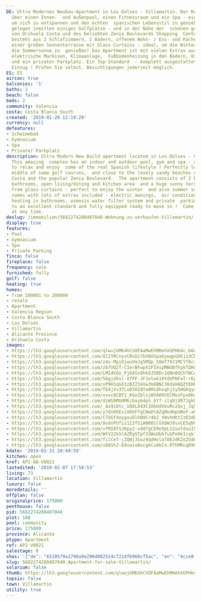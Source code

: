 ```yaml
---
DE: Ultra Modernes Neubau-Apartment in Los Dolses - Villamartin. Der Komplex verfügt
  über einen Innen-  und Außenpool, einen Fitnessraum und ein Spa - ein idealer Ort,
  um sich zu entspannen und den echten  spanischen Lebensstil zu genießen ! Perfekt
  gelegen inmitten einiger Golfplätze - und in der Nähe der  schönen goldgelben Sandstrände
  von Orihuela Costa und des beliebten Zenia Boulevards Shopping  Centers. Die Wohnung
  besteht aus 2 Schlafzimmern, 2 Bädern, offenem Wohn- / Ess- und Küchenbereich  und
  einer großen Sonnenterrasse mit Glass Curtains - ideal, um die Winter- und auch
  die Sommersonne zu  genießen! Das Apartment ist mit vielen Extras ausgestattet -
  elektrische Markisen, Klimaanlage,  Fußbodenheizung in den Bädern, Osmose-Wasserfiltersystem
  und ein privater Parkplatz. Ein Top-Standard  - komplett ausgestattet - fertig zum
  Einzug ! Prüfen Sie selbst. Besichtigungen jederzeit möglich.
ES: ES
aircon: true
balconies: '1'
baths: 2
beach: false
beds: 2
community: Valencia
costa: Costa Blanca South
created: '2019-01-20 12:19:29'
currency: null
defeatures:
- Schwimmbad
- Gymnasium
- Spa
- Privater Parkplatz
description: Ultra Modern New Build apartment located in Los Dolses - Villamartin.
  This amazing  complex has an indoor and outdoor pool, gym and spa - an ideal place
  to relax and enjoy  some of the real Spanish lifestyle ! Perfectly located in the
  middle of some golf courses,  and close to the lovely sandy beaches of Orihuela
  Costa and the popular Zenia Boulevard.  The apartment consists of 2 bedrooms, 2
  bathrooms, open living/dining and kitchen area  and a huge sunny terrace which benefits
  from glass curtains - perfect to enjoy the winter  and also summer sun! The apartment
  comes with lots of extras included - electric awnings,  air conditioning, underfloor
  heating in bathrooms, osmosis water filter system and private  parking. Furnished
  to an excellent standard and fully equipped ready to move in !  Come and see. Viewings
  at any time.
deslug: /immobilien/5682274280407040-Wohnung-zu-verkaufen-Villamartin/
display: true
features:
- Pool
- Gymnasium
- Spa
- Private Parking
finca: false
fireplace: false
frequency: sale
furnished: fully
golf: false
heating: true
homes:
- from 100001 to 200000
- resale
- Apartment
- Valencia Region
- Costa Blanca South
- Los Dolses
- Villamartin
- Alicante Province
- Orihuela Costa
images:
- https://lh3.googleusercontent.com/qlwujGMK4hCVOFAaMwEhMHehXGPHkdc_b6u2X8994xwuLxI7oRAIKXqUeNHK-pf4ZESe8IsDGun99S3Utxb80g=w640-rj-e30-l100
- https://lh3.googleusercontent.com/QlIYRCnyvCRxUz7bhBUSpaOywqpG6Kjz3CNAKpW-QKQu9osjYf5di1QJQ5En0DEsHN8JaVg5d5hgPRfvF-6b=w640-rj-e30-l100
- https://lh3.googleusercontent.com/z4x-MpiOjwuVmJg5MQp_50mT79J1MCYf8csGdW0fN6xMvztYNNtNF0Za3eUnrfSCORPdh-T3xs_eMD2y3ZGj=w640-rj-e30-l100
- https://lh3.googleusercontent.com/zb7VQ2T-CIerBFwpX1F5XspMWUBfFpkTQH5tBwLKK0OuPVs5pvQSb_Re9HPMqgycOGcYWQ8oHR-JLFpFsAY=w640-rj-e30-l100
- https://lh3.googleusercontent.com/LMI4VQo_PjKASzOhkOJ5DDc1QNn0OChTWCec73vfq2hjQrnPE_b40pZdJ-FGpZsqAOje4vyWIdbn0iZVeZNr=w640-rj-e30-l100
- https://lh3.googleusercontent.com/56gjdXsl-XfPF-JF3olwk10YdVPNFaT-rEpLCIysIcvdwfU14EommWD2_-mYfXCTSlFTL6XPgErLj17Fd5Jw=w640-rj-e30-l100
- https://lh3.googleusercontent.com/oP9H1qGX3zBZZ34Vw3m8BNC36dxHAQZtEHHhkcVIHtIbeuuQ5R_UpP2PLitaEGHrSx15E718kvsdDy9Zh8A=w640-rj-e30-l100
- https://lh3.googleusercontent.com/TEAjVv3TLoD3O2QYa0MiOhxqhj2y5HGKqyq9WgNr25euKRyiy7LIPj_d0FgMma1PNaxtW0pTq4SsGIB2OpPdqA=w640-rj-e30-l100
- https://lh3.googleusercontent.com/xvvcQCBT2_KGoZblsjW5A09VOlMozFpv6Kq-7NJf02Z_SZCvbGkaQcmMNRXq51A1naAJEGGC1bKQRt_nBjU=w640-rj-e30-l100
- https://lh3.googleusercontent.com/diWS9MUdM6jbxyb4pS_bY7-ilq9jXR7JgkbooRctNdb96RAP7T6iQHIvOELEziPQe-NPk94sVUGnxp_Ef81SlA=w640-rj-e30-l100
- https://lh3.googleusercontent.com/_Ax9zQtc_UQ8L643C1HbUdVbuRczQxj_Jq5unbuLtsh3OLo7-hRkRorGiLKnDSAK7jeMIJgO412-uh0OV0g=w640-rj-e30-l100
- https://lh3.googleusercontent.com/y7dx06EviXKbFfgCWwDtAZqModHpUBeF-a6pyyCHOECQITA3hpI5eTcx4zLQXoOTJJmcH1nH8WcgbrA30G4=w640-rj-e30-l100
- https://lh3.googleusercontent.com/C7UGfXeygxvDlhN9Cr4b2_VWvh0KtIzD3dDYSR8eeOZQgfcsJPyqRgKnq1IBoU4tjUNJzfiOl1SR6ig9NCk=w640-rj-e30-l100
- https://lh3.googleusercontent.com/8vdnPUfiz113fS1AN001lVX8WJ9svCE5qNVPLAejLcgYSW1YpcfC7EtXU1lL8vjug-gVhSXrKZHIgcEeJlrp=w640-rj-e30-l100
- https://lh3.googleusercontent.com/vfMI8tSJDpy2-vdd7gCERe9pL12uuTduuI8MoK5DYN72NdAzscCz7dodhIQ6z7wD9sR2ZAdriMAJDK7QChiC=w640-rj-e30-l100
- https://lh3.googleusercontent.com/WtV22k5lAZRgSTpf33WuUbb7uGPoHkIcqk7rLqPjTFLPlYRdmrqGbbWa8mU4cwnWqQLoYAsHNYhWH6wZBHE=w640-rj-e30-l100
- https://lh3.googleusercontent.com/filCeT-jZQWj3Soz9qdHxlaTO6JdKZoZVAH1Vs1pSzSE7vwJMAcr8IjkSkHGzOl5i7Pzuh7lFsCPiiccO6uP=w640-rj-e30-l100
- https://lh3.googleusercontent.com/vDAShJ-E0vazxBxcgkCuAkCn-RThMRcq09CxnCDpyS_Z8UyuGqRHwr7R6BTH-BBFg07f5_n3abSATkLWnMwa=w640-rj-e30-l100
kdate: '2019-01-31 20:49:59'
kitchen: open
kref: AP2-AB-V0021
lastedited: '2019-02-07 17:58:53'
living: 73
location: Villamartin
luxury: false
moredetails: ''
offplan: false
originalprice: 175000
penthouse: false
pid: 5682274280407040
plot: 100
pool: community
price: 175000
province: Alicante
ptype: Apartment
ref: AP2-V0021
salestage: 0
shas: '{"de": "6510579a1798a9e290d082524c721df6960cf5ac", "en": "4cce8f2ab4f537cd3a887450d4b526c5cd30b460"}'
slug: 5682274280407040-Apartment-for-sale-Villamartin/
solarium: false
thumb: https://lh3.googleusercontent.com/qlwujGMK4hCVOFAaMwEhMHehXGPHkdc_b6u2X8994xwuLxI7oRAIKXqUeNHK-pf4ZESe8IsDGun99S3Utxb80g=w400-h240-n-rj-e30-l100
topsix: false
town: Villamartin
utility: true
---
```

